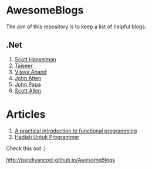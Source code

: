 # AwesomeBlogs

The aim of this repository is to keep a list of helpful blogs.


## .Net 
1. [Scott Hanselman](http://www.hanselman.com/blog)
2. [Taiseer](http://bitoftech.net/)
3. [Vijaya Anand](http://www.prideparrot.com/)
4. [John Atten](http://johnatten.com/)
5. [John Papa](http://www.johnpapa.net/)
6. [Scott Allen](http://odetocode.com/blogs/all)


# Articles
1. [A practical introduction to functional programming](https://maryrosecook.com/blog/post/a-practical-introduction-to-functional-programming)
2. [Hadiah Untuk Programmer](https://sekolahkoding.com/buku/hadiah-untuk-programmer)

Check this out :)

http://pandiyancool.github.io/AwesomeBlogs 
